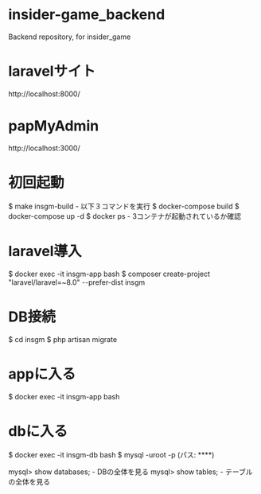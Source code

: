 # insider-game_backend
Backend repository, for insider_game

# laravelサイト
http://localhost:8000/

# papMyAdmin
http://localhost:3000/

# 初回起動
$ make insgm-build - 以下３コマンドを実行
$ docker-compose build
$ docker-compose up -d
$ docker ps - 3コンテナが起動されているか確認

# laravel導入
$ docker exec -it insgm-app bash
$ composer create-project "laravel/laravel=~8.0" --prefer-dist insgm

# DB接続
$ cd insgm
$ php artisan migrate

# appに入る
$ docker exec -it insgm-app bash

# dbに入る
$ docker exec -it insgm-db bash
$ mysql -uroot -p (パス: ****)

mysql> show databases; - DBの全体を見る
mysql> show tables; - テーブルの全体を見る
